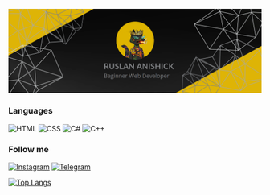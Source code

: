 ![Header](https://github.com/RuslanAnishick/ruslananishick/blob/main/assets/3.png)

### Languages
![HTML](https://img.shields.io/badge/-HTML-090909?style=for-the-badge&logo=html5)
![CSS](https://img.shields.io/badge/-CSS-090909?style=for-the-badge&logo=css3)
![C#](https://img.shields.io/badge/-C--SHARP-090909?style=for-the-badge&logo=C%2b%2b&logoColor=6296CC)
![C++](https://img.shields.io/badge/-C++-090909?style=for-the-badge&logo=C%2b%2b&logoColor=6296CC)

### Follow me 
[![Instagram](https://img.shields.io/badge/-Instagram-090909?style=for-the-badge&logo=instagram)](https://www.instagram.com/r.anischik/)
[![Telegram](https://img.shields.io/badge/-Telegram-090909?style=for-the-badge&logo=telegram)](https://t.me/rusyaoo)

[![Top Langs](https://github-readme-stats.vercel.app/api/top-langs/?username=ruslananishick&layout=compact&show_icons=true&themes=onedark&color=)](https://github.com/anuraghazra/github-readme-stats)